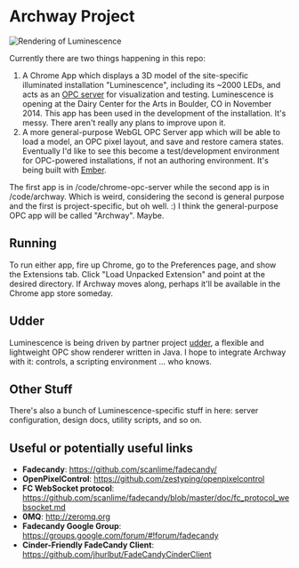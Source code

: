 # Archway Project

![Rendering of Luminescence](https://raw.github.com/patternleaf/archway/assets/video-images/night-closeup.png)

Currently there are two things happening in this repo:

1. A Chrome App which displays a 3D model of the site-specific illuminated installation "Luminescence", including its ~2000 LEDs, and acts as an [OPC server](https://github.com/zestyping/openpixelcontrol) for visualization and testing. Luminescence is opening at the Dairy Center for the Arts in Boulder, CO in November 2014. This app has been used in the development of the installation. It's messy. There aren't really any plans to improve upon it.
2. A more general-purpose WebGL OPC Server app which will be able to load a model, an OPC pixel layout, and save and restore camera states. Eventually I'd like to see this become a test/development environment for OPC-powered installations, if not an authoring environment. It's being built with [Ember](https://github.com/ember).

The first app is in /code/chrome-opc-server while the second app is in /code/archway. Which is weird, considering the second is general purpose and the first is project-specific, but oh well. :) I think the general-purpose OPC app will be called "Archway". Maybe.

## Running

To run either app, fire up Chrome, go to the Preferences page, and show the Extensions tab. Click "Load Unpacked Extension" and point at the desired directory. If Archway moves along, perhaps it'll be available in the Chrome app store someday.

## Udder

Luminescence is being driven by partner project [udder](https://github.com/coil-lighting/udder), a flexible and lightweight OPC show renderer written in Java. I hope to integrate Archway with it: controls, a scripting environment ... who knows.

## Other Stuff

There's also a bunch of Luminescence-specific stuff in here: server configuration, design docs, utility scripts, and so on.

## Useful or potentially useful links

- **Fadecandy**: https://github.com/scanlime/fadecandy/
- **OpenPixelControl**: https://github.com/zestyping/openpixelcontrol
- **FC WebSocket protocol**: https://github.com/scanlime/fadecandy/blob/master/doc/fc_protocol_websocket.md
- **0MQ**: http://zeromq.org
- **Fadecandy Google Group**: https://groups.google.com/forum/#!forum/fadecandy
- **Cinder-Friendly FadeCandy Client**: https://github.com/jhurlbut/FadeCandyCinderClient